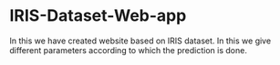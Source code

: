 # IRIS-Dataset-Web-app
In this we have created website based on IRIS dataset. In this we give different parameters according to which the prediction is done.
